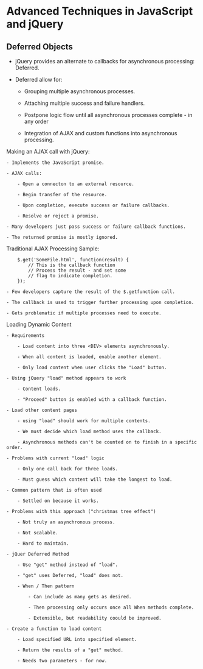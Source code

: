 # **Advanced Techniques in JavaScript and jQuery**

## **Deferred Objects**

- jQuery provides an alternate to callbacks for asynchronous processing: Deferred.

- Deferred allow for:

    - Grouping multiple asynchronous processes.

    - Attaching multiple success and failure handlers.

    - Postpone logic flow until all asynchronous processes complete - in any order

    - Integration of AJAX and custom functions into asynchronous processing.

Making an AJAX call with jQuery:

    - Implements the JavaScript promise.

    - AJAX calls:

        - Open a connecton to an external resource.

        - Begin transfer of the resource.

        - Upon completion, execute success or failure callbacks.

        - Resolve or reject a promise.

    - Many developers just pass success or failure callback functions.

    - The returned promise is mostly ignored.

Traditional AJAX Processing Sample:

        $.get('SomeFile.html', function(result) {
            // This is the callback function
            // Process the result - and set some
            // flag to indicate completion.
        });

    - Few developers capture the result of the $.getfunction call.

    - The callback is used to trigger further processing upon completion.

    - Gets problematic if multiple processes need to execute.

Loading Dynamic Content

    - Requirements

        - Load content into three <DIV> elements asynchronously.

        - When all content is loaded, enable another element.

        - Only load content when user clicks the "Load" button.

    - Using jQuery "load" method appears to work

        - Content loads.

        - "Proceed" button is enabled with a callback function.

    - Load other content pages

        - using "load" should work for multiple contents.

        - We must decide which load method uses the callback.

        - Asynchronous methods can't be counted on to finish in a specific order.

    - Problems with current "load" logic

        - Only one call back for three loads.

        - Must guess which content will take the longest to load.

    - Common pattern that is often used

        - Settled on because it works.

    - Problems with this approach ("christmas tree effect")

        - Not truly an asynchronous process.

        - Not scalable.

        - Hard to maintain.

    - jQuer Deferred Method

        - Use "get" method instead of "load".

        - "get" uses Deferred, "load" does not.

        - When / Then pattern

            - Can include as many gets as desired.

            - Then processing only occurs once all When methods complete.

            - Extensible, but readability coould be improved.

    - Create a function to load content

        - Load specified URL into specified element.

        - Return the results of a "get" method.

        - Needs two parameters - for now.